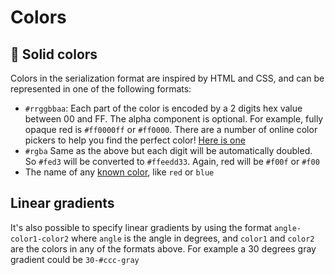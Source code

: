 # Colors

## 🎨 Solid colors

Colors in the serialization format are inspired by HTML and CSS, and can be represented in one of the following formats:

 - `#rrggbbaa`: Each part of the color is encoded by a 2 digits hex value between 00 and FF. The alpha component is optional. For example, fully opaque red is `#ff0000ff` or `#ff0000`. There are a number of online color pickers to help you find the perfect color! [Here is one](https://htmlcolors.com/color-picker)
 - `#rgba` Same as the above but each digit will be automatically doubled. So `#fed3` will be converted to `#ffeedd33`. Again, red will be `#f00f` or `#f00`
 - The name of any [known color](https://docs.microsoft.com/en-us/dotnet/api/system.drawing.knowncolor?view=net-5.0), like `red` or `blue`
 
## Linear gradients

It's also possible to specify linear gradients by using the format `angle-color1-color2` where `angle` is the angle in degrees, and `color1` and `color2` are the colors in any of the formats above.
For example a 30 degrees gray gradient could be `30-#ccc-gray`


